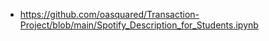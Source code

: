 - https://github.com/oasquared/Transaction-Project/blob/main/Spotify_Description_for_Students.ipynb
